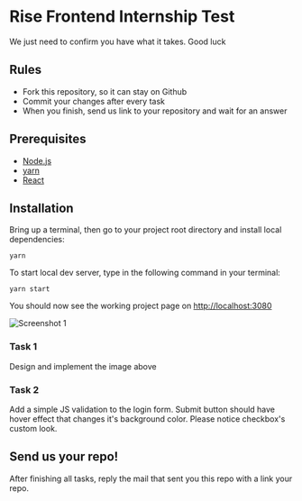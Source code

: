 # Rise Frontend Internship Test
We just need to confirm you have what it takes. Good luck 

## Rules
* Fork this repository, so it can stay on Github
* Commit your changes after every task
* When you finish, send us link to your repository and wait for an answer

## Prerequisites
- [Node.js](https://nodejs.org/en/)
- [yarn](https://yarnpkg.com/)
- [React](https://reactjs.org/)


## Installation
Bring up a terminal, then go to your project root directory and install local dependencies:

```yarn```

To start local dev server, type in the following command in your terminal:

```yarn start```

You should now see the working project page on [http://localhost:3080](http://localhost:3080)

![Screenshot 1](design/web.png)

### Task 1
Design and implement the image above

### Task 2
Add a simple JS validation to the login form. Submit button should have hover effect that changes it's background color. Please notice checkbox's custom look.


## Send us your repo!
After finishing all tasks, reply the mail that sent you this repo with a link your repo.
